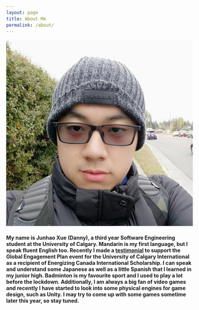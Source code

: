 ```yaml
---
layout: page
title: About Me
permalink: /about/
---
```



![selfie](/assets/image/me.jpg)

#### My name is Junhao Xue (Danny), a third year Software Engineering student at the University of Calgary. Mandarin is my first language, but I speak fluent English too. Recently I made a <a href="https://youtu.be/E5ClVbQm0fg" target="_blank">testimonial</a> to support the Global Engagement Plan event for the University of Calgary International as a recipient of Energizing Canada International Scholarship. I can speak and understand some Japanese as well as a little Spanish that I learned in my junior high. Badminton is my favourite sport and I used to play a lot before the lockdown. Additionally, I am always a big fan of video games and recently I have started to look into some physical engines for game design, such as Unity. I may try to come up with some games sometime later this year, so stay tuned.   
